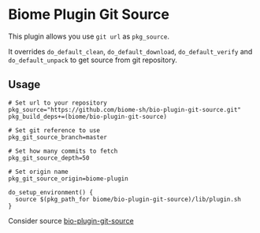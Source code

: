 # Biome Plugin Git Source

This plugin allows you use `git url` as `pkg_source`.

It overrides `do_default_clean`, `do_default_download`, `do_default_verify` and `do_default_unpack` to get source from git repository.

## Usage

```
# Set url to your repository
pkg_source="https://github.com/biome-sh/bio-plugin-git-source.git"
pkg_build_deps+=(biome/bio-plugin-git-source)

# Set git reference to use
pkg_git_source_branch=master

# Set how many commits to fetch
pkg_git_source_depth=50

# Set origin name
pkg_git_source_origin=biome-plugin

do_setup_environment() {
  source $(pkg_path_for biome/bio-plugin-git-source)/lib/plugin.sh
}
```

Consider source [bio-plugin-git-source](habitat/lib/plugin.sh)
